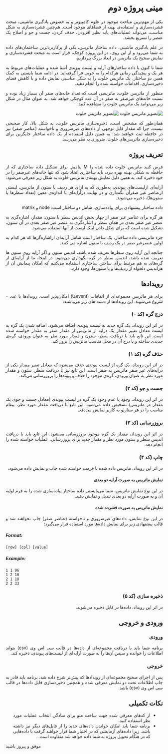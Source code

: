 <div dir='rtl' align="justify">
  
# مینی پروژه  دوم
یکی از مهم‌ترین مباحث موجود در علوم کامپیوتر و به خصوص یادگیری ماشینی، مبحث فشرده‌سازی و استفاده‌ی بهینه از فضاهای موجود است. هم‌چنین فشرده‌سازی به شکل مناسب، می‌تواند عملیات‌های پایه نظیر افزودن، حذف کردن، جست و جو و اصلاح یک عنصر را تسریع بخشد.

در علم یادگیری ماشینی، داده ساختار ماتریس، یکی از پرکاربردترین ساختمان‌‌های داده به شما می‌رود و از این روی، در این پروژه کوچک، قرار است به مبحث فشرده‌سازی و نمایش صحیح یک ماتریس در ابعاد بزرگ بپردازیم.

شما تا کنون با داده‌ ساختار‌های آرایه و لیست پیوندی آشنا شده و عملیات‌های مربوط به هر یک و پیچیدگی زمانی هرکدام را به خوبی فرا گرفته‌اید. در ادامه شما بایستی به کمک همین دو ساختار، یک ماتریس خلوت را به شکل مناسبی نمایش داده و با کاهش فضای ذخیره‌سازی، اقدامات خواسته شده را انجام دهید.

منظور از ماتریس خلوت، ماتریسی است که تعداد خانه‌های صفر آن بسیار زیاد بوده و نسبت خانه‌های غیرصفر به صفر در آن عدد کوچکی خواهد شد. به عنوان مثال در شکل زیر می‌توانید یک ماتریس خلوت را مشاهده کنید:

![تصویر ماتریس خلوت](../master/images/matrix1.PNG)
 ![تصویر ماتریس خلوت](https://s21.picofile.com/file/8442225434/matrix1.PNG) 
  
 

همان‌طور که مشخص است، ذخیره‌سازی ماتریس خلوت، به شکل بالا، کار صحیحی نیست، چرا که مقدار قابل توجهی از داده‌های غیرضروری و ناخواسته (عناصر صفر) نیز در حافظه ثبت خواهند شد؛ به همین دلیل استفاده از یک داده ساختار جایگزین برای ذخیره‌سازی ماتریس‌های خلوت، ضروری به نظر می‌رسد.

## تعریف پروژه

فرض کنید ماتریس خلوت داده شده را M بنامیم. برای تشکیل داده ساختاری که از حافظه به شکلی بهینه بهره ببرد، باید ساختاری اتخاذ شود که تنها خانه‌های غیرصفر را در خود ذخیره کند. به همین دلیل نمایش بهینه‌ی ماتریس خلوت به شکل زیر معرفی می‌شود:

آرایه‌ای ازلیست‌های پیوندی، به‌طوری که به ازای هر ردیف یا ستون از ماتریس، لیستی ازعناصر غیر صفرآن نگه‌داری و در نهایت درآرایه‌ای با اندازه‌ی معین (تعداد سطرها یا ستون‌ها)، ذخیره می‌شوند.

داده ساختار پیشنهادی برای پیاده‌سازی، شامل دو ساختار است: node و matrix

هر گره برای عناصر غیر صفر از چهار بخش اندیس سطر یا ستون، مقدار، اشاره‌گری به عنصر غیر صفر بعدی در همان سطر و اشاره‌گری به عنصر غیر صفر بعدی در آن ستون، تشکیل شده‌ است که برای شکل دادن لینک لیست از آنها استفاده می‌شود.

جزء ماتریسی داده ساختار، یک ساختار است شامل آرایه‌ای ازاشاره‌گرها که هر کدام به اولین عنصرغیر صفر در یک ردیف یا ستون اشاره می کنند.

چنانچه این آرایه روی سطرها تعریف شده باشد، اندیس ستون و اگر آرایه روی ستون ها تعریف شده باشد، اندیس سطر در گره نگهداری می‌شود. در اینجا، ما از آرایه‌ای از گره‌های به هم مرتبط برای ساختن ساختاری استفاده می‌کنیم که امکان پیمایش آن از هراندیس دلخواه از ردیف‌ها و یا ستون‌ها، وجود دارد.

## رویدادها

برای هر ماتریس مجموعه‌ای از اتفاقات (eventها) امکان‌پذیر است. رویدادها با عدد ٠ شروع می‌شوند. این رویدادها از دسته های زیر می‌باشند:

### درج گره (کد ٠)

در اثر این رویداد، یک گره جدید به لیست پیوندی اضافه می‌شود. اضافه شدن یک گره به لیست معادل تغییر مقدار یک درایه از ماتریس از مقدار صفر به مقدار خواسته شده است. این تابع باید با دریافت سطر، ستون و مقدار مورد نظر به عنوان ورودی، گره‌ی جدیدی ساخته و با درج آن در محل مناسب ماتریس را بروز کند.

### حذف گره (کد ۱)

در اثر این رویداد، یک گره از لیست پیوندی حذف می‌شود که معادل تغییر مقدار یکی از درایه‌های غیر صفر ماتریس به صفر است. این تابع نیز با دریافت سطر، ستون و مقدار مورد نظر به عنوان ورودی، گره‌ی موجود را حذف و پیوندها را بروزرسانی می‌کند.

### جست و جو (کد ۲)

در اثر این رویداد، وجود یا عدم وجود یک گره در لیست پیوندی (معادل جست و جوی یک مقدار در ماتریس) تشخیص داده می‌شود. این تابع با دریافت مقدار مورد نظر، پیغام مناسب را در هر سناریو به کاربر نمایش می‌دهد.

### بروزرسانی (کد ۳)

در اثر این رویداد، مقدار یک گره موجود بروزرسانی می‌شود. این تابع باید با دریافت اندیس سطر و ستون مورد نظر و مقدار جدید برای بروزرسانی، عملیات خواسته شده را انجام دهد.

### چاپ (کد ۴)

در اثر این رویداد، ماتریس داده شده با فرمت خواسته شده چاپ و نمایش داده می‌شود.

#### نمایش ماتریس به صورت آرایه دو بعدی

در این نوع نمایش ماتریس، شما می‌بایستی داده ساختار پیاده‌سازی شده را به فرم اولیه آن و به صورت آرایه دو بعدی تبدیل و نمایش دهید.

#### نمایش ماتریس به صورت فشرده شده

در این نوع نمایش، داده‌های غیرضروری و ناخواسته (عناصر صفر) چاپ نخواهند شد و قالب پیشنهادی زیر برای نمایش داده‌ها مورد استفاده قرار می‌گیرد:

</div>
<div dir='ltr' align="justify">
  
##### Format:
  
`[row] [col] [value]`

##### Example:

```
1 1 96
1 2 10
2 1 18
2 2 33
```

</div>
<div dir='rtl' align="justify">

### ذخیره سازی (کد ۵)

در اثر این رویداد، داده‌ها در فایل ذخیره می‌شوند.

## ورودی و خروجی

### ورودی

برنامه شما باید با دریافت مجموعه‌ای از داده‌ها در قالب سی اس وی (csv) بتواند اطلاعات را خوانده و سپس آن‌ها را به صورت آرایه‌ای از لیست‌های پیوندی، ذخیره کند.

### خروجی

پس از اجرای صحیح مجموعه‌ای از رویدادها که پیش‌تر شرح داده شد، برنامه باید قادر به چاپ اطلاعات تحت دو نمایش معرفی شده و همچنین ذخیره‌سازی فایل داده‌ها در قالب سی اس وی (csv) باشد.

## نکات تکمیلی

- از کدهای معرفی شده جهت ساخت منو برای سادگی انتخاب عملیات مورد نظر استفاده کنید.
- برنامه شما باید امکان خواندن داده‌های جدید را از فایل‌های دیگر نیز داشته باشد. زیرا داده‌های آزمایشی که در اختیار شما قرار خواهند گرفت با داده‌هایی که در هنگام تحویل پروژه به شما داده خواهد شد متفاوت است.
</div>
<div dir='ltr' align="justify">

موفق و پیروز باشید

</div>
